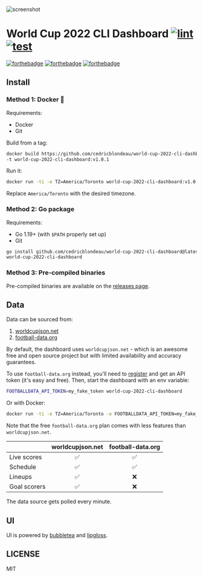 ![screenshot](https://raw.githubusercontent.com/cedricblondeau/world-cup-2022-cli-dashboard/main/screenshot.png)

# World Cup 2022 CLI Dashboard [![lint](https://github.com/cedricblondeau/world-cup-2022-cli-dashboard/workflows/lint/badge.svg)](https://github.com/cedricblondeau/world-cup-2022-cli-dashboard/actions) [![test](https://github.com/cedricblondeau/world-cup-2022-cli-dashboard/workflows/test/badge.svg)](https://github.com/cedricblondeau/world-cup-2022-cli-dashboard/actions)

[![forthebadge](https://forthebadge.com/images/badges/built-with-love.svg)](https://forthebadge.com) [![forthebadge](https://forthebadge.com/images/badges/kinda-sfw.svg)](https://forthebadge.com) [![forthebadge](https://forthebadge.com/images/badges/made-with-go.svg)](https://forthebadge.com)

## Install

### Method 1: Docker 🐳

Requirements:
- Docker
- Git

Build from a tag:
```bash
docker build https://github.com/cedricblondeau/world-cup-2022-cli-dashboard.git#v1.0.1 \
-t world-cup-2022-cli-dashboard:v1.0.1
```

Run it:
```bash
docker run -ti -e TZ=America/Toronto world-cup-2022-cli-dashboard:v1.0.1
```

Replace `America/Toronto` with the desired timezone.

### Method 2: Go package

Requirements:
- Go 1.19+ (with `$PATH` properly set up)
- Git

```bash
go install github.com/cedricblondeau/world-cup-2022-cli-dashboard@latest
world-cup-2022-cli-dashboard
```

### Method 3: Pre-compiled binaries

Pre-compiled binaries are available on the [releases page](https://github.com/cedricblondeau/world-cup-2022-cli-dashboard/releases).

## Data

Data can be sourced from:
1. [worldcupjson.net](https://worldcupjson.net/)
2. [football-data.org](https://www.football-data.org/)

By default, the dashboard uses `worldcupjson.net` - which is an awesome free and open source project but with limited availability and accuracy guarantees.

To use `football-data.org` instead, you'll need to [register](https://www.football-data.org/client/register) and get an API token (it's easy and free). Then, start the dashboard with an env variable:
```bash
FOOTBALLDATA_API_TOKEN=my_fake_token world-cup-2022-cli-dashboard
```

Or with Docker:
```bash
docker run -ti -e TZ=America/Toronto -e FOOTBALLDATA_API_TOKEN=my_fake_token world-cup-2022-cli-dashboard
```

Note that the free `football-data.org` plan comes with less features than `worldcupjson.net`.

|              | worldcupjson.net | football-data.org |
|--------------|:----------------:|:-----------------:|
| Live scores  |         ✅        |         ✅         |
| Schedule     |         ✅        |         ✅         |
| Lineups      |         ✅        |         ❌         |
| Goal scorers |         ✅        |         ❌         |

The data source gets polled every minute.

## UI

UI is powered by [bubbletea](https://github.com/charmbracelet/bubbletea) and [lipgloss](https://github.com/charmbracelet/lipgloss).

## LICENSE

MIT
